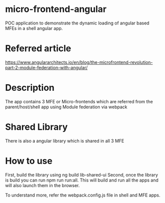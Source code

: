 # micro-frontend-angular
POC application to demonstrate the dynamic loading of angular based MFEs in a shell angular app.

# Referred article
https://www.angulararchitects.io/en/blog/the-microfrontend-revolution-part-2-module-federation-with-angular/

# Description
The app contains 3 MFE or Micro-frontends which are referred from the parent/host/shell app using Module federation via webpack

# Shared Library
There is also a angular library which is shared in all 3 MFE

# How to use
First, build the library using ng build lib-shared-ui
Second, once the library is build you can run npm run run:all. This will build and run all the apps and will also launch them in the browser.

To understand more, refer the webpack.config.js file in shell and MFE apps.
